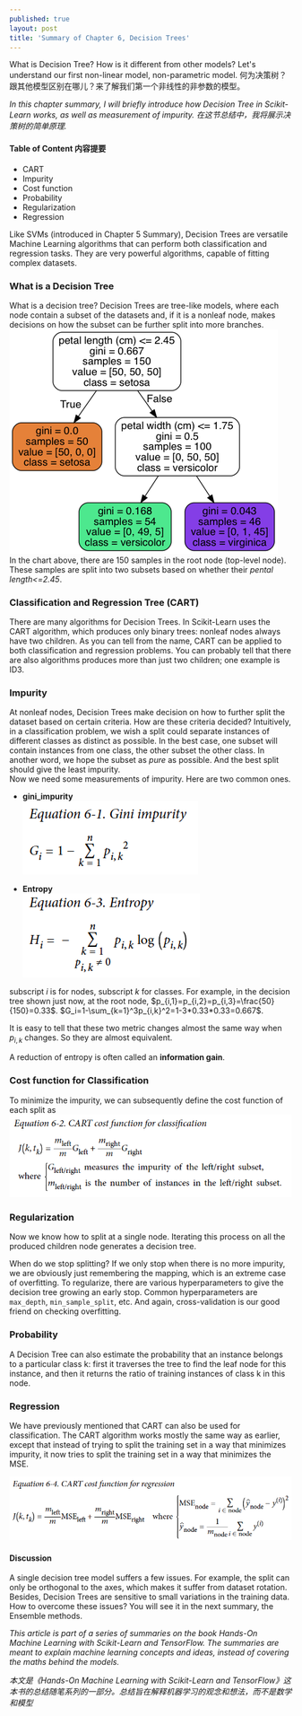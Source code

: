 ```yaml
---
published: true
layout: post
title: 'Summary of Chapter 6, Decision Trees'
---
```


What is Decision Tree? How is it different from other models? Let's understand our first non-linear model, non-parametric model. 何为决策树？跟其他模型区别在哪儿？来了解我们第一个非线性的非参数的模型。

*In this chapter summary, I will briefly introduce how Decision Tree in Scikit-Learn works, as well as measurement of impurity.*
*在这节总结中，我将展示决策树的简单原理.*

#### Table of Content 内容提要  

* CART    
* Impurity  
* Cost function  
* Probability  
* Regularization   
* Regression  

Like SVMs (introduced in Chapter 5 Summary), Decision Trees are versatile Machine Learning algorithms that can perform both classification and regression tasks. They are very powerful algorithms, capable of fitting complex datasets.

### What is a Decision Tree

What is a decision tree? Decision Trees are tree-like models, where each node contain a subset of the datasets and, if it is a nonleaf node, makes decisions on how the subset can be further split into more branches.  
!['Decision Tree'](../images/handson/chap6_iris_tree.png)  
In the chart above, there are 150 samples in the root node (top-level node). These samples are split into two subsets based on whether their *pental length<=2.45*. 

### Classification and Regression Tree (CART)
There are many algorithms for Decision Trees. In Scikit-Learn uses the CART algorithm, which produces only binary trees: nonleaf nodes always have two children. As you can tell from the name, CART can be applied to both classification and regression problems. You can probably tell that there are also algorithms produces more than just two children; one example is ID3. 
 
### Impurity 
At nonleaf nodes, Decision Trees make decision on how to further split the dataset based on certain criteria. How are these criteria decided? Intuitively,  in a classification problem, we wish a split could separate instances of different classes as distinct as possible. In the best case, one subset will contain instances from one class, the other subset the other class. In another word, we hope the subset as *pure* as possible. And the best split should give the least impurity.  
Now we need some measurements of impurity. Here are two common ones.  

* __gini_impurity__  
!['gini_impurity'](../images/handson/chap6_gini_impurity.png) 

* __Entropy__  
!['Entropy'](../images/handson/chap6_entropy.png) 

subscript $i$ is for nodes, subscript $k$ for classes. For example, in the decision tree shown just now, at the root node, $p_{i,1}=p_{i,2}=p_{i,3}=\frac{50}{150}=0.33$. $G_i=1-\sum_{k=1}^3p_{i,k}^2=1-3*0.33*0.33=0.667$. 

It is easy to tell that these two metric changes almost the same way when $p_{i,k}$ changes. So they are almost equivalent.  

A reduction of entropy is often called an **information gain**.

### Cost function for Classification 
To minimize the impurity, we can subsequently define the cost function of each split as 
!['Cost function for classification'](../images/handson/chap6_cost_function_classification.png) 

### Regularization
Now we know how to split at a single node. Iterating this process on all the produced children node generates a decision tree. 

When do we stop splitting? If we only stop when there is no more impurity, we are obviously just remembering the mapping, which is an extreme case of overfitting. To regularize, there are various hyperparameters to give the decision tree growing an early stop. Common hyperparameters are `max_depth`, `min_sample_split`, etc. And again, cross-validation is our good friend on checking overfitting.

### Probability 
A Decision Tree can also estimate the probability that an instance belongs to a particular class k: first it traverses the tree to find the leaf node for this instance, and then it returns the ratio of training instances of class k in this node.

### Regression 
We have previously mentioned that CART can also be used for classification. The CART algorithm works mostly the same way as earlier, except that instead of trying to split the training set in a way that minimizes impurity, it now tries to split the training set in a way that minimizes the MSE.

!['Cost function for regression'](../images/handson/chap6_cost_function_regression.png) 

#### Discussion
A single decision tree model suffers a few issues. For example, the split can only be orthogonal to the axes, which makes it suffer from dataset rotation. Besides, Decision Trees are sensitive to small variations in the training data.  
How to overcome these issues? You will see it in the next summary, the Ensemble methods. 


*This article is part of a series of summaries on the book Hands-On Machine Learning with Scikit-Learn and TensorFlow. The summaries are meant to explain machine learning concepts and ideas, instead of covering the maths behind the models.* 

*本文是《Hands-On Machine Learning with Scikit-Learn and TensorFlow》这本书的总结随笔系列的一部分。总结旨在解释机器学习的观念和想法，而不是数学和模型*